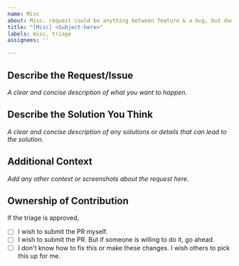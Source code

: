```yaml
---
name: Misc
about: Misc. request could be anything between feature & a bug, but doesn't sit right in one.
title: "[Misc] <Subject-here>"
labels: misc, triage
assignees: ''

---
```


## Describe the Request/Issue
_A clear and concise description of what you want to happen._

## Describe the Solution You Think
_A clear and concise description of any solutions or details that can lead to the solution._

## Additional Context
_Add any other context or screenshots about the request here._

## Ownership of Contribution
If the triage is approved,
- [ ] I wish to submit the PR myself.
- [ ] I wish to submit the PR. But if someone is willing to do it, go ahead.
- [ ] I don't know how to fix this or make these changes. I wish others to pick this up for me.